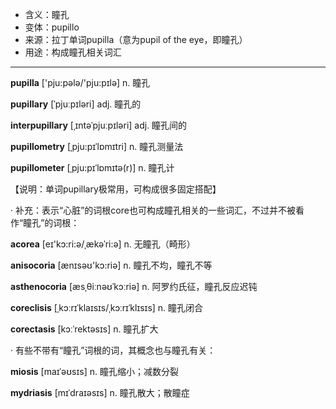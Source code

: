 - <span class="definition">含义：瞳孔</span>
- <span class="definition">变体：pupillo</span>
- <span class="definition">来源：拉丁单词pupilla（意为pupil of the eye，即瞳孔）</span>
- <span class="definition">用途：构成瞳孔相关词汇</span>


---


<span class="vocabulary">**pupilla**</span> ['pju:pələ/'pju:pɪlə] n. 瞳孔

<span class="vocabulary">**pupillary**</span> [ˈpjuːpɪləri] adj. 瞳孔的

<span class="vocabulary">**interpupillary**</span> [ˌɪntəˈpjuːpɪləri] adj. 瞳孔间的

<span class="vocabulary">**pupillometry**</span> [ˌpju:pɪˈlɒmɪtri] n. 瞳孔测量法

<span class="vocabulary">**pupillometer**</span> [ˌpju:pɪˈlɒmɪtə(r)] n. 瞳孔计

【说明：单词pupillary极常用，可构成很多固定搭配】

· 补充：表示“心脏”的词根core也可构成瞳孔相关的一些词汇，不过并不被看作“瞳孔”的词根：

<span class="vocabulary">**acorea**</span> [eɪ'kɔ:ri:ə/ˌækəˈri:ə] n. 无瞳孔（畸形）

<span class="vocabulary">**anisocoria**</span> [ænɪsəʊ'kɔ:riə] n. 瞳孔不均，瞳孔不等

<span class="vocabulary">**asthenocoria**</span> [æsˌθiːnəʊˈkɔːriə] n. 阿罗约氏征，瞳孔反应迟钝

<span class="vocabulary">**coreclisis**</span> [ˌkɔːrɪˈklaɪsɪs/ˌkɔːrɪˈklɪsɪs] n. 瞳孔闭合

<span class="vocabulary">**corectasis**</span> [kɔːˈrektəsɪs] n. 瞳孔扩大


· 有些不带有“瞳孔”词根的词，其概念也与瞳孔有关：

<span class="vocabulary">**miosis**</span> [maɪˈəʊsɪs] n. 瞳孔缩小；减数分裂

<span class="vocabulary">**mydriasis**</span> [mɪˈdraɪəsɪs] n. 瞳孔散大；散瞳症
